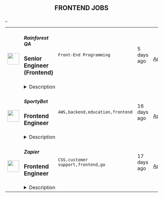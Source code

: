 <div align="center"><h2>FRONTEND JOBS</h2></div><table><tr>
                <td width="100" height="100" rowspan="2">
                    <img src="https://wwr-pro.s3.amazonaws.com/logos/0076/4921/logo.gif" width="38px" height="auto">
                </td>
                <td width="300">
                    <h5>Rainforest QA</h5>
                    <h3> Senior Engineer (Frontend)</h3>
                </td>
                <td width="300">
                    <code>Front-End Programming</code>
                </td>
                <td width="200">
                <text>5 days ago</text>
                </td>
                <td width="100" rowspan="2">
                <a href="https://weworkremotely.com/remote-jobs/rainforest-qa-senior-engineer-frontend" align="right" target="_blank">Apply</a>
                </td>
            </tr>
            <tr>
                <td colspan="3">
                <details><summary>Description</summary>
                <img src="https://we-work-remotely.imgix.net/logos/0076/4921/logo.gif?ixlib=rails-4.0.0&w=50&h=50&dpr=2&fit=fill&auto=compress" />

<p>
  <strong>Headquarters:</strong> Remote
    <br /><strong>URL:</strong> <a href="https://www.rainforestqa.com/">https://www.rainforestqa.com/</a>
</p>

<div><strong>About Rainforest</strong></div><div>Rainforest QA is a distributed company full of smart, capable people from around the world who enjoy working together to make our customers successful.</div><div><br></div><div>Our mission is to make product quality accessible for every software company. The Rainforest QA solution combines no-code test automation and crowdsourced testing in a single, one-of-a-kind QA platform, allowing anyone to get the exact insights they need to release with quality, quickly.  </div><div><br></div><div><strong>About the Team</strong></div><div>As a Senior Engineer at Rainforest QA you'll be part of an experienced and diverse team with members all over the world.</div><div><br></div><div>We were built as a distributed team from the beginning and we've committed to implementing tools and processes that allow for and support continuous and effective communication across the world.<br><br><strong>About the Role</strong>
</div><ul>
<li>Work on the Rainforest QA dashboard, our single page application where users manage their test suite, configure test runs, review results and set up their account</li>
<li>Work on our tester application, where our crowd of testers connect to our virtual machine infrastructure to conduct tests and submit their results</li>
<li>Work on internal tooling to improve the development experience of other engineers and ship faster and safer</li>
<li>Collaborate with product managers and our customer facing teams to analyze customer problems and design high impact features</li>
<li>Lead projects to implement those features</li>
<li>Help other team members to achieve their goals</li>
<li>Continuously learn about new technologies and ways to solve problems</li>
<li>Work with our customer facing teams to triage, troubleshoot, and fix bugs</li>
<li>Write unit and integration tests (using our own product!) to ship high quality software</li>
</ul><div><strong>About You</strong></div><ul>
<li>Extensive experience in Javascript and be extremely knowledgeable of the language and associated ecosystem</li>
<li>Extensive experience in React (or equivalent framework / libraries) and be extremely knowledgeable of the framework and associated ecosystem</li>
<li>Experience in writing and maintaining CSS for large projects</li>
<li>Enthusiasm with building web applications using modern tools like ES7, React, Redux, CSS Modules, Flow, and Webpack - amongst others</li>
<li>Practical experience of working on a Ruby on Rails codebase</li>
<li>Even though this position is mainly frontend focused, we expect you to have some grasp of the whole stack to be able to effectively communicate with engineers across the team, and can make backend or infrastructure changes when the situation calls for it</li>
<li>Professional experience in engineering SaaS products</li>
<li>Experience leading projects with teams</li>
<li>An ownership mindset: you should look not only at what you’re asked to do, but ask why you’re doing it and how it impacts on the rest of the product, our customers, and whether it makes sense. We expect you to be responsible for your work and to resolve any bugs you might ship</li>
<li>Excitement to learn</li>
<li>Excellent communication skills and able to give and receive constructive feedback</li>
<li>Happy to review code and have your code reviewed</li>
<li>Can work effectively remotely with remote team members (we are a fully distributed company)</li>
<li>Comfortable working in a large codebase with many stakeholders</li>
</ul><div><strong>How we’ll reward you</strong></div><ul>
<li>Competitive salary plus equity.</li>
<li>100% company-paid medical, dental, and vision insurance coverage for employees, 75% for dependents (U.S., only).</li>
<li>Unlimited paid time-off (PTO).</li>
<li>A weekly allowance for lunches and a monthly allowance for remote office supplies or personal development.</li>
<li>Semi-annual company off-sites in exciting destinations around the world.</li>
<li>12 weeks of paid maternity leave and 8 weeks of paid leave for supporting parents.</li>
<li>401k (U.S., only).</li>
</ul><div><strong><br>A Note on Diversity and Inclusion</strong></div><div>At Rainforest we believe that diverse teams improve our business. We are an equal opportunity employer and do not discriminate on the basis of race, religion, color, nationality, gender, sexual orientation, age, marital status, veteran status, or disability status.</div><div><br></div><div>Due to employment laws, we are unable to hire individuals internationally located in these following countries at this time: China, France, Iran, Egypt, Russia.</div>

<p><strong>To apply:</strong> <a href="https://weworkremotely.com/remote-jobs/rainforest-qa-senior-engineer-frontend">https://weworkremotely.com/remote-jobs/rainforest-qa-senior-engineer-frontend</a></p>

                </details>
                </td>
            </tr>,<tr>
                <td width="100" height="100" rowspan="2">
                    <img src="https://wwr-pro.s3.amazonaws.com/logos/0071/4608/logo.gif" width="38px" height="auto">
                </td>
                <td width="300">
                    <h5>PSPDFKit</h5>
                    <h3> Senior Software Engineer (Frontend Engineer)</h3>
                </td>
                <td width="300">
                    <code>Front-End Programming</code>
                </td>
                <td width="200">
                <text>30 days ago</text>
                </td>
                <td width="100" rowspan="2">
                <a href="https://weworkremotely.com/remote-jobs/pspdfkit-senior-software-engineer-frontend-engineer-1" align="right" target="_blank">Apply</a>
                </td>
            </tr>
            <tr>
                <td colspan="3">
                <details><summary>Description</summary>
                <img src="https://we-work-remotely.imgix.net/logos/0071/4608/logo.gif?ixlib=rails-4.0.0&w=50&h=50&dpr=2&fit=fill&auto=compress" />

<p>
  <strong>Headquarters:</strong> Austria
    <br /><strong>URL:</strong> <a href="https://pspdfkit.com/">https://pspdfkit.com/</a>
</p>

<div>We’re hiring a software engineer to join our team working on <a href="https://pspdfkit.com/web">PSPDFKit for Web</a>. We are building a modern PDF SDK with technologies like React, TypeScript, and WebAssembly.</div><div><br></div><div>Our customers either use the <a href="https://www.npmjs.com/package/pspdfkit">PSPDFKit for Web npm package</a> built on our <a href="https://pspdfkit.com/blog/2017/webassembly-a-new-hope/">WebAssembly renderer</a>, or they run our <a href="https://hub.docker.com/r/pspdfkit/pspdfkit">Docker container</a> to offload rendering to the server.</div><div>
<strong><br>You Will:<br></strong><br>
</div><ul>
<li>Work as part of a small, driven team that builds new features and fixes existing issues on a regular schedule.</li>
<li>Make product and architectural decisions that will impact thousands of products for years.</li>
<li>Write readable and well-documented code with meaningful <a href="https://pspdfkit.com/blog/2016/continuous-ios-code-coverage-with-jenkins-and-slather/">tests</a> so that we can ship new releases often and without fear.</li>
<li>Take the time to do things <a href="https://pspdfkit.com/blog/2016/writing-good-bug-reports/">correctly</a> instead of coming up with quick fixes.</li>
<li>Collaborate with the entire company (Android, iOS, Windows, Core, Support, Design, Marketing, and Sales) using <a href="https://pspdfkit.com/blog/2018/how-to-use-slack-and-not-go-bananas/">Slack</a>, Basecamp, GitHub, and Zoom.</li>
<li>Support our customers in integrating our products, help them debug and fix issues, and collaborate with them to understand their requirements for our products.</li>
<li>Manage your work by setting your own goals, prioritizing and executing them, and ultimately taking ownership of tasks and projects.</li>
</ul><div>
<strong><br>You Should:<br></strong><br>
</div><ul>
<li>Be familiar with JavaScript and its ecosystem of tools and packages (some of the tools we use are React, TypeScript, Jest, webpack, and WebAssembly), along with the web technology stack (e.g. HTTP, WebSockets, cookies, DOM, CSS, and the browser as a platform).</li>
<li>Be eager to learn new technologies (e.g. WebAssembly), while keeping an eye open for fallbacks for older browsers (we support IE 11+).</li>
<li>Have a breadth-first approach to software engineering, looking outside the Web platform when needed (e.g. command-line tools, theorem provers, or other programming languages) to learn what’s needed to do your best work.</li>
<li>Have a strong interest in designing and maintaining a set of cohesive public APIs, always striving for simplicity and composability.</li>
<li>Have good communication skills and enjoy working with a passionate team, while understanding the challenges of working on a distributed team.</li>
<li>Have a well-rounded approach to problem solving, and understand the difference between when to apply a fix and when to refactor to remove a specific class of bugs.</li>
<li>Understand the value of changes in the larger context of the business and the product’s customer.</li>
<li>Have a good command of English for writing documentation and occasional blog posts.</li>
</ul><div><br></div><div><strong>Please note that you can be a perfect fit even if not everything we’ve outlined above applies to you. If you have any questions, please don’t hesitate to ask.</strong></div><div>
<strong><br>We Offer:<br></strong><br>
</div><ul>
<li>A <a href="https://pspdfkit.com/blog/2017/remote-work/">remote-first focus</a> that allows you to set up working hours that best fit your daily routine.</li>
<li>A family-friendly work environment.</li>
<li>Room for personal and professional development through the encouragement of learning and experimenting.</li>
<li>The time to help you improve upon your personal goals (through regular 1on1s and mentoring).</li>
<li>Two planned company events during the year (for example, in Croatia, Italy, <a href="https://pspdfkit.com/blog/2016/the-importance-of-retreats-for-a-remote-company/">Spain</a>, Greece, and <a href="https://pspdfkit.com/blog/2017/4-steps-to-a-successful-company-retreat/">Vienna</a>).</li>
<li>Working with a motivated team that enables you to do your best.</li>
<li>A generous vacation policy of five weeks, plus an additional allowance for conferences.</li>
<li>A comprehensive <a href="https://pspdfkit.com/blog/2018/onboarding-new-engineers/">onboarding process</a> to get you up to speed.</li>
</ul><div>
<strong><br>An Application Should Include:<br></strong><br>
</div><ul>
<li>A writeup explaining who you are as a programmer. We are especially interested in knowing how you started, what projects you have loved (or not loved) working on, what motivates you, and what surprising things you’ve learned since you began programming.</li>
<li>A piece of code (it doesn’t have to be your own) that does something you find interesting, and an explanation as to why.</li>
<li>Links to online profiles you use (e.g. GitHub, Twitter).</li>
<li>A description of your work history (such as a resume, LinkedIn profile, or prose).</li>
</ul><div>PSPDFKit helps companies and users increase productivity across the globe. With our robust PDF solutions, we ensure developers and end users have the highest quality tools available to do their best work. Trusted by industry leaders such as IBM, SAP, Lufthansa, and United Airlines, PSPDFKit is the go-to solution for integrating PDFs into your app. Find out more about us on <a href="https://pspdfkit.com/about">our team page</a>.</div>

<p><strong>To apply:</strong> <a href="https://weworkremotely.com/remote-jobs/pspdfkit-senior-software-engineer-frontend-engineer-1">https://weworkremotely.com/remote-jobs/pspdfkit-senior-software-engineer-frontend-engineer-1</a></p>

                </details>
                </td>
            </tr>,<tr>
                <td width="100" height="100" rowspan="2">
                    <img src="https://remotive.com/job/1260508/logo" width="38px" height="auto">
                </td>
                <td width="300">
                    <h5>Slab</h5>
                    <h3>Frontend Engineer</h3>
                </td>
                <td width="300">
                    <code>cloud,docker,frontend,graphql</code>
                </td>
                <td width="200">
                <text>14 days ago</text>
                </td>
                <td width="100" rowspan="2">
                <a href="https://remotive.com/remote-jobs/software-dev/frontend-engineer-1260508" align="right" target="_blank">Apply</a>
                </td>
            </tr>
            <tr>
                <td colspan="3">
                <details><summary>Description</summary>
                <p style="margin-bottom: 1.2em;"><span style="font-weight: bolder;">About: </span></p><p style="margin-bottom: 1.2em;"><span style="color: var(--remotive-chocolate);">At </span><a href="https://slab.com/" rel="nofollow" style="background-color: rgb(255, 255, 255); color: rgb(12, 147, 228); text-decoration: underline;">Slab</a><span style="color: var(--remotive-chocolate);">, we believe that knowledge is the foundation of any organization’s success. When a team’s collective knowledge is accessible, that team’s potential is limitless. That’s why we’re making the workplace a source of learning and purpose through knowledge-sharing. Our product helps teams easily create, organize, and discover knowledge across the entire company, from non-technical to tech-savvy. Thousands of customers rely on Slab across their entire workforces, including Asana, Benchling, and Fivetran.</span></p><p style="margin-top: 1.2em; margin-bottom: 1.2em;">As a small product-focused company, you’ll join a team of experienced engineers, working on shipping features that delight users, fixing issues that get in their way while keeping our codebase, infrastructure, and tooling modern and well-maintained. We are globally distributed, with processes that minimize meetings and overhead, letting makers build on the maker’s schedule.</p><p class="h3" id="technologies-we-use" style="margin-top: 1.8em; margin-bottom: 1.8em; line-height: 1.33;">Technologies we use</p><p class="h3" id="technologies-we-use" style="margin-top: 1.8em; margin-bottom: 1.8em; line-height: 1.33;"></p><ul><li><span style="color: var(--remotive-chocolate); ">React + TypeScript + Sass</span></li><li><span style="color: var(--remotive-chocolate); ">GraphQL + Apollo + Absinthe</span></li><li><span style="color: var(--remotive-chocolate); ">Elixir + Phoenix</span></li><li><span style="color: var(--remotive-chocolate); ">Postgres + Redis</span></li><li><span style="color: var(--remotive-chocolate); ">Docker + Kubernetes</span></li><li><span style="color: var(--remotive-chocolate); ">Google Cloud Platform</span></li></ul><p class="h3" id="sound-like-you" style="margin-top: 1.8em; margin-bottom: 1.8em; line-height: 1.33;">Sound like you?</p><p class="h3" id="sound-like-you" style="margin-top: 1.8em; margin-bottom: 1.8em; line-height: 1.33;"></p><ul><li><span style="color: var(--remotive-chocolate); ">You have a strong technical background, with experience solving complex engineering challenges</span></li><li><span style="color: var(--remotive-chocolate); ">You love delighting users with great product experiences and resolving issues that get in their way</span></li><li><span style="color: var(--remotive-chocolate); ">You’re curious to learn and demonstrate the ability to do so very quickly</span></li><li><span style="color: var(--remotive-chocolate); ">You communicate with clearly and concisely, whether with teammates or users</span></li><li><span style="color: var(--remotive-chocolate); ">You are self-motivated and possess a strong work ethic</span></li><li><span style="color: var(--remotive-chocolate); ">You are passionate about knowledge-sharing and identify with Slab’s mission and values</span></li></ul><p class="h3" id="what-we-value" style="margin-top: 1.8em; margin-bottom: 1.8em; line-height: 1.33;">What we value:</p><p class="h3" id="what-we-value" style="margin-top: 1.8em; margin-bottom: 1.8em; line-height: 1.33;"></p><ul><li><span style="color: var(--remotive-chocolate);  font-weight: bolder;">Stay lean</span><span style="color: var(--remotive-chocolate); "> - We strive for the greatest possible impact with the fewest number of employees. We empower our teammates with the most leveraged tools and efficient processes.</span></li><li><span style="color: var(--remotive-chocolate);  font-weight: bolder;">Default to open</span><span style="color: var(--remotive-chocolate); "> - We encourage and nurture open exchanges of knowledge and ideas — while acting with respect and regard for each other.</span></li><li><span style="color: var(--remotive-chocolate);  font-weight: bolder;">Think rigorously</span><span style="color: var(--remotive-chocolate); "> - We act and execute after careful thought and examination of known information, while acknowledging the risks we accept in its absence.</span></li><li><span style="color: var(--remotive-chocolate);  font-weight: bolder;">Say no</span><span style="color: var(--remotive-chocolate); "> - We aim to deliver exceptionally high value in a small set of focus areas. We willingly abstain from good ideas to give only the most promising paths the attention they deserve.</span></li><li><span style="color: var(--remotive-chocolate);  font-weight: bolder;">The best prevails</span><span style="color: var(--remotive-chocolate); "> - Whether an idea or an individual, the best will rise to the top at Slab. Ideas we pursue can come from anywhere, and individuals gain responsibilities due to outperformance.</span></li><li><span style="color: var(--remotive-chocolate);  font-weight: bolder;">Global optimization</span><span style="color: var(--remotive-chocolate); "> - We believe that our mission — to make the workplace a source of learning and purpose — is the ultimate priority, above any single project, team, or individual.</span></li></ul><p class="h3" id="benefits" style="margin-top: 1.8em; margin-bottom: 1.8em; line-height: 1.33;">Benefits:</p><p class="h3" id="benefits" style="margin-top: 1.8em; margin-bottom: 1.8em; line-height: 1.33;"></p><ul><li><span style="color: var(--remotive-chocolate); ">Full health insurance (USA) or stipend (International)</span></li><li><span style="color: var(--remotive-chocolate); ">Wellness &amp; remote work stipends</span></li><li><span style="color: var(--remotive-chocolate); ">$5k workspace setup, renewed biannually</span></li><li><span style="color: var(--remotive-chocolate); ">7-year options exercise window</span></li></ul><p style="margin-top: 1.2em; margin-bottom: 1.2em;"><em>Slab is an equal opportunity employer. We welcome people of diverse backgrounds, experiences, and perspectives.</em></p>
<img src="https://remotive.com/job/track/1260508/blank.gif?source=public_api" alt=""/>
                </details>
                </td>
            </tr>,<tr>
                <td width="100" height="100" rowspan="2">
                    <img src="https://remotive.com/job/1298859/logo" width="38px" height="auto">
                </td>
                <td width="300">
                    <h5>SportyBet</h5>
                    <h3>Frontend Engineer </h3>
                </td>
                <td width="300">
                    <code>AWS,backend,education,frontend</code>
                </td>
                <td width="200">
                <text>16 days ago</text>
                </td>
                <td width="100" rowspan="2">
                <a href="https://remotive.com/remote-jobs/software-dev/frontend-engineer-1298859" align="right" target="_blank">Apply</a>
                </td>
            </tr>
            <tr>
                <td colspan="3">
                <details><summary>Description</summary>
                <p><span style="-webkit-font-smoothing: antialiased;">Sporty's sites are some of the most popular on the internet, consistently staying in Alexa's list of top websites for the countries they operate in.</span></p>
 
<p>In this role, you’ll be responsible for developing mobile-first, responsive front ends that are used millions of times per day. We wrote our frontend from scratch in VueJS about 3 years ago, so you’ll be working with the latest technology instead of wrangling with decades-old spaghetti code. </p>
 
<p>A willingness to work in VueJS is fine - as long as you are willing to learn and have demonstrable experience in a similar frontend framework.</p>
 
<p>We are hiring at both Mid and Senior level</p>
 
<p><span style="-webkit-font-smoothing: antialiased;"><strong>Our Stack </strong>(we don't expect you to have all of these)<br><br></span></p>
<ul>
<li><span style="color: var(--remotive-chocolate);">Vue + Vuex + Vue Router + Webpack + Less + SCSS</span></li>
<li><span style="color: var(--remotive-chocolate);">Element UI</span></li>
<li><span style="color: var(--remotive-chocolate);">FreeMarker</span></li>
<li><span style="color: var(--remotive-chocolate);">AWS, Circle, Drone CI, K8s</span></li>
</ul>
<p><strong><br>Responsibilities<br><br></strong></p>
<ul>
<li><span style="color: var(--remotive-chocolate);">Develop mobile-first frontends in VueJS</span></li>
<li><span style="color: var(--remotive-chocolate);">Focus on performance and user experience</span></li>
<li><span style="color: var(--remotive-chocolate);">Create frontends for the backend management systems</span></li>
<li><span style="color: var(--remotive-chocolate);">Participate in code reviews with peers and managers to ensure that each increment adheres to original vision as described in the user story and all standard resource libraries and architecture patterns as appropriate</span></li>
<li><span style="color: var(--remotive-chocolate);">Participate in team ceremonies including planning, grooming, product demonstrations, and team retrospectives</span></li>
<li><span style="color: var(--remotive-chocolate);">Mentoring less experienced team members</span></li>
</ul>
 
<p><strong>Requirements<br><br></strong></p>
<ul>
<li><span style="color: var(--remotive-chocolate);">Familiarity with at least one: Vue, React, Angular</span></li>
<li><span style="color: var(--remotive-chocolate);">Familiarity with Git, ES6, Webpack, Less or Sass, and NodeJS</span></li>
<li><span style="color: var(--remotive-chocolate);">Familiarity with state management like Vuex, Redux, Ngrx</span></li>
<li><span style="color: var(--remotive-chocolate);">Excellent communication skills </span></li>
<li><span style="color: var(--remotive-chocolate);">Knowledge of backend stack is a plus</span></li>
</ul>
<span style="-webkit-font-smoothing: antialiased;"><strong><br></strong></span><p><span style="font-weight: 600; color: rgb(0, 0, 0); letter-spacing: 0.75px;">Interview Process<br><br></span></p><ul><li>HackerRank Test </li><li>Remote interview with 2 Engineers + Lead or Director</li><li>24-72 hour feedback loops throughout process <br><br></li></ul><p><span style="font-weight: 600; color: rgb(0, 0, 0); letter-spacing: 0.75px;">Benefits<br><br></span></p><span style="-webkit-font-smoothing: antialiased;"></span><ul><li><span style="color: var(--remotive-chocolate);">Quarterly and flash bonuses</span></li><li><span style="color: var(--remotive-chocolate);">Flexible working hours</span></li><li><span style="color: var(--remotive-chocolate);">Top-of-the-line equipment</span></li><li><span style="color: var(--remotive-chocolate);">Education allowance</span></li><li><span style="color: var(--remotive-chocolate);">Referral bonuses</span></li><li><span style="color: var(--remotive-chocolate);">28 days paid annual leave</span></li><li><span style="color: var(--remotive-chocolate);">Annual Global and Team company retreats - Lisbon &amp; Dubai are planned for 2022!</span></li><li><span style="color: var(--remotive-chocolate);">Highly talented, dependable co-workers in a global, multicultural organisation</span></li><li><span style="color: var(--remotive-chocolate);">We score 100% on The Joel Test</span></li><li><span style="color: var(--remotive-chocolate);">Our teams are small enough for you to be impactful</span></li><li><span style="color: var(--remotive-chocolate);">Our business is globally established and successful, offering stability and security to our Team Members</span></li></ul><ul>
</ul>
<img src="https://remotive.com/job/track/1298859/blank.gif?source=public_api" alt=""/>
                </details>
                </td>
            </tr>,<tr>
                <td width="100" height="100" rowspan="2">
                    <img src="https://remotive.com/job/1207672/logo" width="38px" height="auto">
                </td>
                <td width="300">
                    <h5>Zapier </h5>
                    <h3>Frontend Engineer</h3>
                </td>
                <td width="300">
                    <code>CSS,customer support,frontend,go</code>
                </td>
                <td width="200">
                <text>17 days ago</text>
                </td>
                <td width="100" rowspan="2">
                <a href="https://remotive.com/remote-jobs/software-dev/frontend-engineer-1207672" align="right" target="_blank">Apply</a>
                </td>
            </tr>
            <tr>
                <td colspan="3">
                <details><summary>Description</summary>
                <p style="text-align: justify;">Hi there!</p>
<p> </p>
<p style="text-align: justify;">Zapier’s on a mission to make everyone more productive at work. As we continue to scale our mission to democratize automation, we’re hiring <strong>Frontend Engineers</strong> across the organization. Zapier has helped millions of people build businesses through the power of automation. </p>
<p> </p>
<p style="text-align: justify;"><strong>Here are some of the teams you might join:</strong></p>
<ul>
<li><strong>Billing team. </strong><span style="font-weight: 400;">The Billing Team strives to make it incredibly easy to purchase Zapier across the globe.  Join us as we build systems that power purchasing, subscription management, and customer support. You’ll be part of our team focused on making it easier for our largest customers to buy Zapier. We practice empathetic communication with our close partners inside the company and enthusiastic teamwork across disciplines.</span></li>
<li><strong>Zap Creation: Beyond team</strong><span style="font-weight: 400;">. The Zap Creation: Beyond team is focused on building a foundational product experience to help make Zapier more accessible and more powerful to our everyday end user. The person joining this team will bring passion for product-thinking and high empathy for our customers as they use Zapier to solve real-world challenges.</span></li>
</ul>
<p> </p>
<p style="text-align: justify;">If you’re interested in advancing your career at a fast-growing, profitable, impact-driven company, then read on…</p>
<p style="text-align: justify;"><em>We know applying for and taking on a new job at any company requires a leap of faith. We want you to feel comfortable and excited to apply at Zapier. To help share a bit more about life at Zapier, here are a few resources in addition to the job description that can give you an inside look at what life is like at Zapier. Hopefully, you'll take the leap of faith and apply.</em></p>
<p style="text-align: justify;"><em> </em></p>
<ul>
<li><a href="https://zapier.com/jobs/our-commitment-to-applicants/" rel="nofollow"><span style="font-weight: 400;">Our Commitment to Applicants</span></a></li>
<li><a href="https://zapier.com/jobs/culture-and-values-at-zapier/" rel="nofollow"><span style="font-weight: 400;">Culture and Values at Zapier</span></a></li>
<li><a href="https://zapier.com/learn/remote-work/" rel="nofollow"><span style="font-weight: 400;">Zapier Guide to Remote Work</span></a></li>
<li><a href="https://zapier.com/jobs/zapier-code-of-conduct/" rel="nofollow"><span style="font-weight: 400;">Zapier Code of Conduct</span></a></li>
<li><a href="https://zapier.com/jobs/working-on-diversity-and-inclusivity/" rel="nofollow"><span style="font-weight: 400;">Diversity and Inclusivity at Zapier</span></a></li>
</ul>
<p style="text-align: justify;"><br><em>Zapier is proud to be an equal opportunity workplace dedicated to pursuing and hiring a diverse workforce.</em></p>
<p style="text-align: justify;">Even though our job description may seem like we're looking for a specific candidate, the role inevitably ends up tailored to the person who applies and joins. Regardless of how well you feel you fit our description, we encourage you to apply if you meet these criteria:</p>
<p style="text-align: justify;"><strong> </strong></p>
<p style="text-align: justify;"><strong>About You</strong></p>
<p style="text-align: justify;"><strong>You love code</strong>. You love to take raw ideas and build great products with JavaScript, HTML, and CSS. You know JavaScript is imperfect, but you embrace its functional side and genuinely enjoy coding with it. You might like to talk about obscure computer science topics, but really, you just want to write simple code and ship new products and features to customers (or improve existing ones).</p>
<p style="text-align: justify;"><strong>You value collaboration</strong>. You understand that building modern software is a team sport, and you enjoy working as part of a tight-knit team. You’re happy to pitch in and help the team, whether by reviewing code, pairing on a tricky problem, or just thinking about how to solve the challenges we’re facing.</p>
<p style="text-align: justify;"><strong>You can balance lots of concerns</strong>. Frontend apps have to take into account performance (using networks and devices that we can't control), customer demands, A/B tests, UX research, accessibility, code quality, a rapidly changing ecosystem of languages and modules, and the list goes on. And we actually want to ship things too! You can balance those demands without getting overwhelmed and keep the needle moving forward.</p>
<p style="text-align: justify;"><strong>You advocate for the user</strong>. You have a keen eye for great design, and you’re empathetic to the needs of the end user. When you see users struggling to succeed you take it as a personal challenge to understand why and help the team build a better product.</p>
<p style="text-align: justify;"><strong>You love learning new things</strong>. You love researching new tech and driving forward with the implementation details. Your focus is on frontend JavaScript code, but you can dig in wherever needed. Python, CSS, build tools, shell scripts, you name it. If you don't already know it, you're ready to learn it.</p>
<p style="text-align: justify;"><strong> </strong></p>
<p style="text-align: justify;"><strong>Things You Might Do</strong></p>
<p style="text-align: justify;">Zapier is a small, fast-growing, and remote-first company, so you'll likely get experience on many different projects across the organization. That said, here are some things you'll probably do:</p>
<ul>
<li style="text-align: justify;">Research, guide, and execute frontend architecture changes, including but by no means limited to GraphQL, server-side React rendering and TypeScript typing.</li>
<li style="text-align: justify;">Work with stakeholders (other Zapier teams, or external partners) to understand requirements, propose solutions, and build something to help those stakeholders succeed.</li>
<li style="text-align: justify;">Contribute to improving NextJS apps by building reusable React components with modular CSS. Ensure reliable code by leveraging Jest and Cypress tests.</li>
<li style="text-align: justify;">Measure and resolve performance bottlenecks, using tools like Chrome DevTools, Lighthouse, WebPagetest, or custom tooling.</li>
<li style="text-align: justify;">Refactor or improve existing code as languages, frameworks, or techniques evolve. Help the team pick appropriate tools to solve new problems as they arise.</li>
<li style="text-align: justify;">Work closely with our product, design, and UX teams to create amazing and intuitive experiences that make it effortless to connect different apps together.</li>
<li style="text-align: justify;">Help put tools, processes, and documentation in place to help us become a better, more effective organisation.</li>
<li style="text-align: justify;">Help teach your colleagues new skills, through code review, discussions and mentoring. Help us all become better engineers and humans.</li>
<li style="text-align: justify;">Ship to hundreds of thousands of users every day while having lots of autonomy in terms of code and feature ownership.</li>
<li style="text-align: justify;">As a part of Zapier's <a href="https://workable.com/nr?l=https%3A%2F%2Fzapier.com%2Flearn%2Fcustomer-support%2Feveryone-on-support%2F" rel="nofollow" target="_blank">all-hands philosophy</a>, help customers via support to ensure they have the best experience possible.</li>
</ul>
<p>You’ll also have the opportunity to specialize in a variety of areas of the Zapier codebase. Focusing on a specialization will not limit your growth at Zapier as we believe that each engineer brings a unique perspective and can contribute in all areas. We encourage collaboration and will frequently have engineers contribute across teams to assist with projects.</p>
<p> </p>
<p style="text-align: justify;"><strong>The Whole Package</strong></p>
<p style="text-align: justify;"><strong> </strong></p>
<p style="text-align: justify;"><strong>Location:</strong> Remote</p>
<p>Our flexible, distributed environment lets us work with the best people from around the world. Zapiens live in 40+ countries, including the United Kingdom, Thailand, India, Nigeria, Taiwan, Guatemala, New Zealand, Australia, and more!</p>
<p> </p>
<p><strong>Zapier offers</strong>:</p>
<p> </p>
<ul>
<li>
<p>Competitive salary and profit-sharing program</p>
</li>
<li>
<p>Equity for All: Stock options (or equivalent) for every Zapien</p>
</li>
<li>
<p>Healthcare + dental + vision coverage*</p>
</li>
<li>
<p>Retirement plan with 4% company match*</p>
</li>
<li>
<p>$2,000 annual learning stipend for use on courses, conferences, and more—your choice</p>
</li>
<li>
<p>Two annual all-company retreats</p>
</li>
<li>
<p>14 weeks paid leave for new parents of biological or adopted children</p>
</li>
<li>
<p>Customized<a href="https://zapier.blueboard.com/" rel="nofollow"> Zapiversary rewards</a> on your 1, 3, 5, 7 and 10 year work anniversaries</p>
</li>
<li>
<p>Leading-edge equipment. We set you up with an Apple laptop and provide an additional budget for you to choose other home office accessories and software you may need.</p>
</li>
<li>
<p>Time to renew. We encourage Zapiens to take at least 2 weeks off each year. Most of us take 4-5 weeks, in addition to locally recognized holidays.</p>
</li>
<li>
<p>Opportunity to work with<a href="https://zapier.com/zapbook" rel="nofollow"> Zapier’s amazing partners network</a></p>
</li>
</ul>
<p><em>* While we take care of Zapiens around the world the best we can, healthcare and retirement plans are currently available specifically in the UK, Canada, New Zealand, Australia, and United States.</em></p>
<p> </p>
<p style="text-align: justify;"><strong>How to Apply</strong></p>
<p style="text-align: justify;">We have a non-standard application process designed to promote inclusion and equity. We first ask a few questions in our application form that would typically be asked at the start of an initial interview. This helps speed up the process and lets us get to know you a bit better right out of the gate. Please be sure to answer each question; the resume and CV fields are optional.</p>
<p style="text-align: justify;">After you apply, you are going to hear back from us—even if we don’t see an immediate fit with our team. In fact, throughout the process, we strive to make sure you never go more than seven days without hearing from us.</p>
<p style="text-align: justify;">Zapier is an equal opportunity employer. We're excited to work with talented and empathetic people, and do not discriminate based on race, color, sex, gender identity or expression, sexual orientation, religion, national origin, physical or mental disability, military or veteran status, genetic information, pregnancy, age, or any other status protected by local law. Our <a href="https://zapier.com/jobs/zapier-code-of-conduct/" rel="nofollow" target="_blank">code of conduct</a> provides a beacon for the kind of company we strive to be, and we celebrate our differences because those differences are what allow us to make a product that serves a global user base.</p>
<p> </p>
<p style="text-align: justify;">Zapier is committed to inclusion. As part of this commitment, Zapier will ensure that people with disabilities are provided reasonable accommodations. If reasonable accommodations are needed to participate in the job application or interview process, please contact jobs@zapier.com.</p>
<img src="https://remotive.com/job/track/1207672/blank.gif?source=public_api" alt=""/>
                </details>
                </td>
            </tr></table>